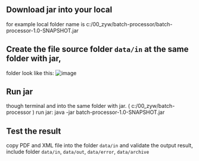 ## Download jar into your local

for example local folder name is c:/00_zyw/batch-processor/batch-processor-1.0-SNAPSHOT.jar

## Create the file source folder `data/in` at the same  folder with jar, 

folder look like this:
![image](https://user-images.githubusercontent.com/67679233/126707090-057cb4fb-b6ff-4288-8ec2-ffb2cb97a032.png)

## Run jar

though terminal and into the same folder with jar. (  c:/00_zyw/batch-processor )
run jar:
  java -jar batch-processor-1.0-SNAPSHOT.jar

## Test the result

copy PDF and XML file into the folder `data/in` and validate the output result, include folder `data/in`, `data/out`, `data/error`, `data/archive`
